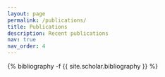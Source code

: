 ```yaml
---
layout: page
permalink: /publications/
title: Publications
description: Recent publications
nav: true
nav_order: 4
---
```

<!-- _pages/publications.md -->
<div class="publications">

{% bibliography -f {{ site.scholar.bibliography }} %}

</div>
